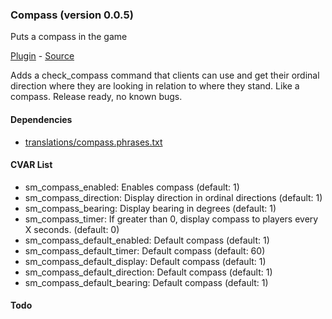 ### Compass (version 0.0.5)
Puts a compass in the game

[Plugin](plugins/compass.smx?raw=true) - [Source](scripting/compass.sp)

Adds a check_compass command that clients can use and get their ordinal direction where they are looking in relation to where they stand. Like a compass. Release ready, no known bugs.

#### Dependencies
 * [translations/compass.phrases.txt](translations/compass.phrases.txt&raw=true)

#### CVAR List
 * sm_compass_enabled: Enables compass (default: 1)
 * sm_compass_direction: Display direction in ordinal directions (default: 1)
 * sm_compass_bearing: Display bearing in degrees (default: 1)
 * sm_compass_timer: If greater than 0, display compass to players every X seconds. (default: 0)
 * sm_compass_default_enabled:		Default compass (default:		1)
 * sm_compass_default_timer:		Default compass (default:		60)
 * sm_compass_default_display:		Default compass (default:		1)
 * sm_compass_default_direction:		Default compass (default:		1)
 * sm_compass_default_bearing:		Default compass (default:		1)

#### Todo


